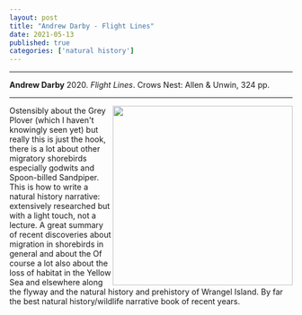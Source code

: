 ```yaml
---
layout: post
title: "Andrew Darby - Flight Lines"
date: 2021-05-13
published: true
categories: ['natural history']
---
```



***
<b>Andrew Darby</b> 2020. _Flight Lines_.  Crows Nest: Allen & Unwin, 324 pp.

***


<img width="320" align="right" src="https://s3-ap-southeast-2.amazonaws.com/assets.allenandunwin.com/images/small/9781760296551.jpg" alt="">  

Ostensibly about the Grey Plover (which I haven't knowingly seen yet) but really this is just the hook, there is a lot about other migratory shorebirds especially godwits and Spoon-billed Sandpiper.  This is how to write a natural history narrative: extensively researched but with a light touch, not a lecture. A great summary of recent discoveries about migration in shorebirds in general and about the Of course a lot also about the loss of habitat in the Yellow Sea and   elsewhere along the flyway and the natural history and prehistory of Wrangel Island.  By far the best natural history/wildlife narrative book of recent years.
